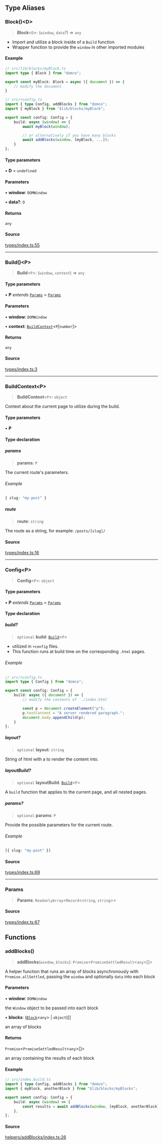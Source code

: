 


## Type Aliases

### Block()\<D>

> **Block**\<`D`>: (`window`, `data`?) => `any`

- Import and utilize a block inside of a `Build` function
- Wrapper function to provide the `window` in other imported modules

#### Example

```ts
// src/lib/blocks/myBlock.ts
import type { Block } from "domco";

export const myBlock: Block = async ({ document }) => {
    // modify the document
}

// src/+config.ts
import { type Config, addBlocks } from "domco";
import { myBlock } from "$lib/blocks/myBlock";

export const config: Config = {
	build: async (window) => {
		await myBlock(window);

		// or alternatively if you have many blocks
		await addBlocks(window, [myBlock, ...]);
	}
};
```

#### Type parameters

• **D** = `undefined`

#### Parameters

• **window**: `DOMWindow`

• **data?**: `D`

#### Returns

`any`

#### Source

[types/index.ts:55](https://github.com/rossrobino/domco/blob/84bbb923f7b5f1c7f53aef70597f89ed58dfa857/packages/domco/types/index.ts#L55)

***

### Build()\<P>

> **Build**\<`P`>: (`window`, `context`) => `any`

#### Type parameters

• **P** *extends* [`Params`](/docs/modules#params-2) = [`Params`](/docs/modules#params-2)

#### Parameters

• **window**: `DOMWindow`

• **context**: [`BuildContext`](/docs/modules#buildcontextp)\<`P`\[`number`\]>

#### Returns

`any`

#### Source

[types/index.ts:3](https://github.com/rossrobino/domco/blob/84bbb923f7b5f1c7f53aef70597f89ed58dfa857/packages/domco/types/index.ts#L3)

***

### BuildContext\<P>

> **BuildContext**\<`P`>: `object`

Context about the current page to utilize during the build.

#### Type parameters

• **P**

#### Type declaration

##### params

> **params**: `P`

The current route's parameters.

###### Example

```ts
{ slug: "my-post" }
```

##### route

> **route**: `string`

The route as a string, for example: `/posts/[slug]/`

#### Source

[types/index.ts:16](https://github.com/rossrobino/domco/blob/84bbb923f7b5f1c7f53aef70597f89ed58dfa857/packages/domco/types/index.ts#L16)

***

### Config\<P>

> **Config**\<`P`>: `object`

#### Type parameters

• **P** *extends* [`Params`](/docs/modules#params-2) = [`Params`](/docs/modules#params-2)

#### Type declaration

##### build?

> `optional` **build**: [`Build`](/docs/modules#buildp)\<`P`>

- utilized in `+config` files.
- This function runs at build time on the corresponding `.html` pages.

###### Example

```ts
// src/+config.ts
import type { Config } from "domco";

export const config: Config = {
	build: async ({ document }) => {
		// modify the contents of `./index.html`

		const p = document.createElement("p");
		p.textContent = "A server rendered paragraph.";
		document.body.appendChild(p);
	}
};
```

##### layout?

> `optional` **layout**: `string`

String of html with a <slot> to render the content into.

##### layoutBuild?

> `optional` **layoutBuild**: [`Build`](/docs/modules#buildp)\<`P`>

A `build` function that applies to the current page,
and all nested pages.

##### params?

> `optional` **params**: `P`

Provide the possible parameters for the current route.

###### Example

```ts
[{ slug: "my-post" }]
```

#### Source

[types/index.ts:69](https://github.com/rossrobino/domco/blob/84bbb923f7b5f1c7f53aef70597f89ed58dfa857/packages/domco/types/index.ts#L69)

***

### Params

> **Params**: `ReadonlyArray`\<`Record`\<`string`, `string`>>

#### Source

[types/index.ts:67](https://github.com/rossrobino/domco/blob/84bbb923f7b5f1c7f53aef70597f89ed58dfa857/packages/domco/types/index.ts#L67)

## Functions

### addBlocks()

> **addBlocks**(`window`, `blocks`): `Promise`\<`PromiseSettledResult`\<`any`>[]>

A helper function that runs an array of blocks asynchronously
with `Promise.allSettled`, passing the `window` and optionally
`data` into each block

#### Parameters

• **window**: `DOMWindow`

the `Window` object to be passed into each block

• **blocks**: ([`Block`](/docs/modules#blockd)\<`any`> \| `object`)[]

an array of blocks

#### Returns

`Promise`\<`PromiseSettledResult`\<`any`>[]>

an array containing the results of each block

#### Example

```ts
// src/index.build.ts
import { type Config, addBlocks } from "domco";
import { myBlock, anotherBlock } from "$lib/blocks/myBlocks";

export const config: Config = {
	build: async (window) => {
		const results = await addBlocks(window, [myBlock, anotherBlock]);
	},
};
```

#### Source

[helpers/addBlocks/index.ts:26](https://github.com/rossrobino/domco/blob/84bbb923f7b5f1c7f53aef70597f89ed58dfa857/packages/domco/helpers/addBlocks/index.ts#L26)
